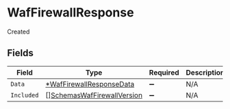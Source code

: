 # WafFirewallResponse

Created


## Fields

| Field                                                                           | Type                                                                            | Required                                                                        | Description                                                                     |
| ------------------------------------------------------------------------------- | ------------------------------------------------------------------------------- | ------------------------------------------------------------------------------- | ------------------------------------------------------------------------------- |
| `Data`                                                                          | [*WafFirewallResponseData](../../models/shared/waffirewallresponsedata.md)      | :heavy_minus_sign:                                                              | N/A                                                                             |
| `Included`                                                                      | [][SchemasWafFirewallVersion](../../models/shared/schemaswaffirewallversion.md) | :heavy_minus_sign:                                                              | N/A                                                                             |